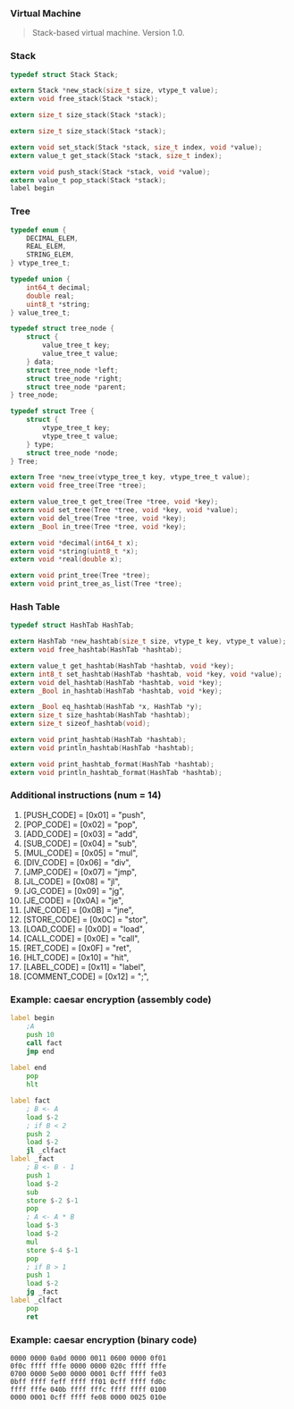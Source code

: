 ### Virtual Machine
> Stack-based virtual machine. Version 1.0.

### Stack
```C
typedef struct Stack Stack;

extern Stack *new_stack(size_t size, vtype_t value);
extern void free_stack(Stack *stack);

extern size_t size_stack(Stack *stack);

extern size_t size_stack(Stack *stack);

extern void set_stack(Stack *stack, size_t index, void *value);
extern value_t get_stack(Stack *stack, size_t index);

extern void push_stack(Stack *stack, void *value);
extern value_t pop_stack(Stack *stack);
label begin
```

### Tree
```C
typedef enum {
    DECIMAL_ELEM,
    REAL_ELEM,
    STRING_ELEM,
} vtype_tree_t;

typedef union {
    int64_t decimal;
    double real;
    uint8_t *string;
} value_tree_t;

typedef struct tree_node {
    struct {
        value_tree_t key;
        value_tree_t value;
    } data;
    struct tree_node *left;
    struct tree_node *right;
    struct tree_node *parent;
} tree_node;

typedef struct Tree {
    struct {
        vtype_tree_t key;
        vtype_tree_t value;
    } type;
    struct tree_node *node;
} Tree;

extern Tree *new_tree(vtype_tree_t key, vtype_tree_t value);
extern void free_tree(Tree *tree);

extern value_tree_t get_tree(Tree *tree, void *key);
extern void set_tree(Tree *tree, void *key, void *value);
extern void del_tree(Tree *tree, void *key);
extern _Bool in_tree(Tree *tree, void *key);

extern void *decimal(int64_t x);
extern void *string(uint8_t *x);
extern void *real(double x);

extern void print_tree(Tree *tree);
extern void print_tree_as_list(Tree *tree);
```

### Hash Table
```C
typedef struct HashTab HashTab;

extern HashTab *new_hashtab(size_t size, vtype_t key, vtype_t value);
extern void free_hashtab(HashTab *hashtab);

extern value_t get_hashtab(HashTab *hashtab, void *key);
extern int8_t set_hashtab(HashTab *hashtab, void *key, void *value);
extern void del_hashtab(HashTab *hashtab, void *key);
extern _Bool in_hashtab(HashTab *hashtab, void *key);

extern _Bool eq_hashtab(HashTab *x, HashTab *y);
extern size_t size_hashtab(HashTab *hashtab);
extern size_t sizeof_hashtab(void);

extern void print_hashtab(HashTab *hashtab);
extern void println_hashtab(HashTab *hashtab);

extern void print_hashtab_format(HashTab *hashtab);
extern void println_hashtab_format(HashTab *hashtab);
```

### Additional instructions (num = 14)  
1.  [PUSH_CODE] = [0x01] = "push",
2.  [POP_CODE] = [0x02] = "pop",
3.  [ADD_CODE] = [0x03] = "add",
4.  [SUB_CODE] = [0x04] = "sub",
5.  [MUL_CODE] = [0x05] = "mul",
6.  [DIV_CODE] = [0x06] = "div",
7.  [JMP_CODE] = [0x07] = "jmp",
8.  [JL_CODE] = [0x08] = "jl",
9.  [JG_CODE] = [0x09] = "jg",
10. [JE_CODE] = [0x0A] = "je",
11. [JNE_CODE] = [0x0B] = "jne",
12. [STORE_CODE] = [0x0C] = "stor",
13. [LOAD_CODE] = [0x0D] = "load",
14. [CALL_CODE] = [0x0E] = "call",
15. [RET_CODE] = [0x0F] = "ret",
16. [HLT_CODE] = [0x10] = "hit",
17. [LABEL_CODE] = [0x11] = "label",
18. [COMMENT_CODE] = [0x12] = ";",

### Example: caesar encryption (assembly code)
```asm
label begin
    ;A
    push 10
    call fact
    jmp end
    
label end
    pop
    hlt

label fact
    ; B <- A
    load $-2
    ; if B < 2
    push 2
    load $-2
    jl _clfact
label _fact
    ; B <- B - 1
    push 1
    load $-2
    sub
    store $-2 $-1
    pop
    ; A <- A * B
    load $-3
    load $-2
    mul
    store $-4 $-1
    pop
    ; if B > 1
    push 1
    load $-2
    jg _fact
label _clfact
    pop
    ret
```

### Example: caesar encryption (binary code)
```
0000 0000 0a0d 0000 0011 0600 0000 0f01
0f0c ffff fffe 0000 0000 020c ffff fffe
0700 0000 5e00 0000 0001 0cff ffff fe03
0bff ffff feff ffff ff01 0cff ffff fd0c
ffff fffe 040b ffff fffc ffff ffff 0100
0000 0001 0cff ffff fe08 0000 0025 010e
```
